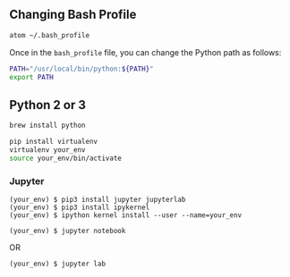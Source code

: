 ## Changing Bash Profile

```sh
atom ~/.bash_profile
```

Once in the `bash_profile` file, you can change the Python path as follows:

```sh
PATH="/usr/local/bin/python:${PATH}"
export PATH
```

## Python 2 or 3

```sh
brew install python
```
```sh
pip install virtualenv
virtualenv your_env
source your_env/bin/activate
```
### Jupyter

```
(your_env) $ pip3 install jupyter jupyterlab
(your_env) $ pip3 install ipykernel
(your_env) $ ipython kernel install --user --name=your_env
```

```
(your_env) $ jupyter notebook
```

OR

```
(your_env) $ jupyter lab
```
